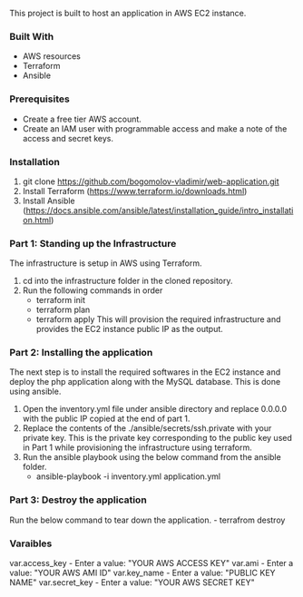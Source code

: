This project is built to host an application in AWS EC2 instance.
### Built With
* AWS resources
* Terraform
* Ansible

### Prerequisites
* Create a free tier AWS account.
* Create an IAM user with programmable access and make a note of the access and secret keys.

### Installation
1. git clone https://github.com/bogomolov-vladimir/web-application.git
2. Install Terraform (https://www.terraform.io/downloads.html)
3. Install Ansible (https://docs.ansible.com/ansible/latest/installation_guide/intro_installation.html)

### Part 1: Standing up the Infrastructure
The infrastructure is setup in AWS using Terraform.
1. cd into the infrastructure folder in the cloned repository.
2. Run the following commands in order
    - terraform init
    - terraform plan
    - terraform apply
This will provision the required infrastructure and provides the EC2 instance public IP as the output.

### Part 2: Installing the application
The next step is to install the required softwares in the EC2 instance and deploy the php application along with the MySQL database. This is done using ansible.
1. Open the inventory.yml file under ansible directory and replace 0.0.0.0 with the public IP copied at the end of part 1.
2. Replace the contents of the ./ansible/secrets/ssh.private with your private key. This is the private key corresponding to the public key used in Part 1 while provisioning the infrastructure using terraform.
3. Run the ansible playbook using the below command from the ansible folder.
    - ansible-playbook -i inventory.yml application.yml

### Part 3: Destroy the application
Run the below command to tear down the application.
    - terrafrom destroy

### Varaibles
var.access_key - Enter a value: "YOUR AWS ACCESS KEY"
var.ami - Enter a value: "YOUR AWS AMI ID"
var.key_name - Enter a value: "PUBLIC KEY NAME"
var.secret_key - Enter a value: "YOUR AWS SECRET KEY"

